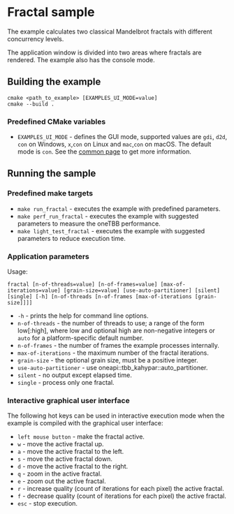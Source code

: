 # Fractal sample
The example calculates two classical Mandelbrot fractals with different concurrency levels.

The application window is divided into two areas where fractals are rendered. The example also has the console mode.

## Building the example
```
cmake <path_to_example> [EXAMPLES_UI_MODE=value]
cmake --build .

```
### Predefined CMake variables
* `EXAMPLES_UI_MODE` - defines the GUI mode, supported values are `gdi`, `d2d`, `con` on Windows, `x`,`con` on Linux and `mac`,`con` on macOS. The default mode is `con`. See the [common page](../../README.md) to get more information.

## Running the sample
### Predefined make targets
* `make run_fractal` - executes the example with predefined parameters.
* `make perf_run_fractal` - executes the example with suggested parameters to measure the oneTBB performance.
* `make light_test_fractal` - executes the example with suggested parameters to reduce execution time.

### Application parameters
Usage:
```
fractal [n-of-threads=value] [n-of-frames=value] [max-of-iterations=value] [grain-size=value] [use-auto-partitioner] [silent] [single] [-h] [n-of-threads [n-of-frames [max-of-iterations [grain-size]]]]
```
* `-h` - prints the help for command line options.
* `n-of-threads` - the number of threads to use; a range of the form low\[:high\], where low and optional high are non-negative integers or `auto` for a platform-specific default number.
* `n-of-frames` - the number of frames the example processes internally.
* `max-of-iterations` - the maximum number of the fractal iterations.
* `grain-size` - the optional grain size, must be a positive integer.
* `use-auto-partitioner` - use oneapi::tbb_kahypar::auto_partitioner.
* `silent` - no output except elapsed time.
* `single` - process only one fractal.

### Interactive graphical user interface
The following hot keys can be used in interactive execution mode when the example is compiled with the graphical user interface:

* `left mouse button` - make the fractal active.
* `w` - move the active fractal up.
* `a` - move the active fractal to the left.
* `s` - move the active fractal down.
* `d` - move the active fractal to the right.
* `q` - zoom in the active fractal.
* `e` - zoom out the active fractal.
* `r` - increase quality (count of iterations for each pixel) the active fractal.
* `f` - decrease quality (count of iterations for each pixel) the active fractal.
* `esc` - stop execution.

